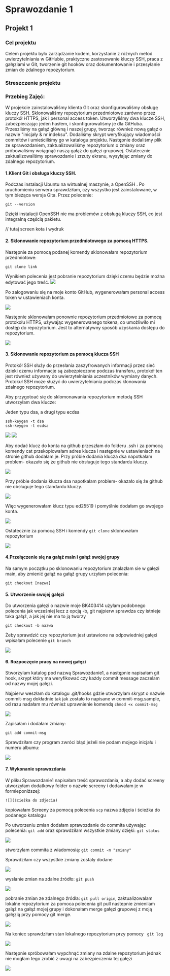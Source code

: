 # Sprawozdanie 1

## Projekt 1

### Cel projektu

Celem projektu było zarządzanie kodem, korzystanie z różnych metod uwierzytelniania w GitHubie, praktyczne zastosowanie kluczy SSH, praca z gałęziami w Git, tworzenie git hooków oraz dokumentowanie i przesyłanie zmian do zdalnego repozytorium.

### Streszczenie projektu

### Przebieg Zajęć:

W projekcie zainstalowaliśmy klienta Git oraz skonfigurowaliśmy obsługę kluczy SSH. Sklonowaliśmy repozytorium przedmiotowe zarówno przez protokół HTTPS, jak i personal access token. Utworzyliśmy dwa klucze SSH, zabezpieczając jeden hasłem, i skonfigurowaliśmy je dla GitHuba. Przeszliśmy na gałąź główną i naszej grupy, tworząc również nową gałąź o nazwie "inicjały & nr indeksu". Dodaliśmy skrypt weryfikujący wiadomości commitów i umieściliśmy go w katalogu projektu. Następnie dodaliśmy plik ze sprawozdaniem, zaktualizowaliśmy repozytorium o zmiany oraz próbowaliśmy wciągnąć naszą gałąź do gałęzi grupowej. Ostatecznie zaktualizowaliśmy sprawozdanie i zrzuty ekranu, wysyłając zmiany do zdalnego repozytorium.

#### 1.Klient Git i obsługa kluczy SSH.

Podczas instalacji Ubuntu na wirtualnej maszynie, a OpenSSH . Po uruchomieniu serwera sprawdziłam, czy wszystko jest zainstalowane, w tym bieżąca wersja Gita. Przez polecenie: 
```
git --version 
```
Dzięki instalacji OpenSSH nie ma problemów z obsługą kluczy SSH, co jest integralną częścią pakietu.

// tutaj screen kota i wydruk

#### 2. Sklonowanie repozytorium przedmiotowego za pomocą HTTPS.

Następnie za pomocą podanej komendy sklonowałam repozytorium przedmiotowe:
```
git clone link
```
Wynikiem polecenia jest pobranie repozytorium dzięki czemu będzie można edytować jego treść.
![](./screeny/HTTPS.png)

Po zalogowaniu się na moje konto GitHub, wygenerowałam personal access token w ustawieniach konta.

![](./screeny/accessToken.png)

Następnie sklonowałam ponownie repozytorium przedmiotowe za pomocą protokołu HTTPS, używając wygenerowanego tokena, co umożliwiło mi dostęp do repozytorium. Jest to alternatywny sposób uzyskania dostępu do repozytorium. 

![](./screeny/cloneToken.png)

#### 3. Sklonowanie repozytorium za pomocą klucza SSH

Protokół SSH służy do przesłania zaszyfrowanych informacji przez sieć dzieki czemu informacje są zabezpieczone podczas transferu, protokół ten jest również używany do uwierzytelniania uczestników wymiany danych. Protokuł SSH może służyć do uwierzytelniania podczas klonowania zdalnego repozytorium. 

Aby przygotoać się do sklomonawania repozytorium metodą SSH utworzyłam dwa klucze:

Jeden typu dsa, a drugi typu ecdsa
```
ssh-keygen -t dsa
ssh-keygen -t ecdsa
```
![](./screeny/klucz_dsa.png)
![](./screeny/klucz_ecdsa.png)

Aby dodać klucz do konta na github przeszłam do folderu .ssh i za pomocą komendy cat przekopiowałam adres klucza i następnie w ustawieniach na stronie github dodałam je. 
Przy próbie dodania klucza dsa napotkałam problem- okazało się że github nie obsługuje tego standardu kluczy. 

![](./screeny/klucz_ecdsa_github.png)

Przy próbie dodania klucza dsa napotkałam problem- okazało się że github nie obsługuje tego standardu kluczy. 

![](./screeny/problem_dsa.png)

Więc wygenerowałam klucz typu ed25519 i pomyślnie dodałam go swojego konta.

![](./screeny/github_id_ed25519.png)

Ostatecznie za pomocą SSH i komendy ```git clone``` sklonowałam repozytorium

![](./screeny/clone_ssh.png)

#### 4.Przełączenie się na gałąź main i gałąź swojej grupy

Na samym początku po sklonowaniu repozytorium znalazłam sie w gałęzi main, aby zmienić gałąź na gałąź grupy urzyłam polecenia:
```
git checkout [nazwa]
```

#### 5. Utworzenie swojej gałęzi 

Do utworzenia gałęzi o nazwie moje BK403414 użyłam podobnego polecenia jak wcześniej lecz z opcją -b, git najpierw sprawdza czy istnieje taka gałąź, a jak jej nie ma to ją tworzy

```
git checkout -b nazwa
```

Żeby sprawdzić czy repozytorium jest ustawione na odpowiedniej gałęxi wpisałam polecenie ```git branch``` 

![](../screeny/branch.png)

#### 6. Rozpoczęcie pracy na nowej gałęzi

Stworzylam katalog pod nazwą Sprawozdanie1, a następnie napisałam git hook, skrypt który ma weryfikować czy każdy commit message zaczelam od nazwy mojej gałęzi. 


Najpierw weszłam do katalogu .git/hooks gdzie utworzylam skrypt o nazwie commit-msg dokładnie tak jak zostało to  napisane w commit-msg.sample, od razu nadałam mu również uprawnienie komendą ```chmod +x commit-msg```

![](../screeny/skrypt.png)

Zapisałam i dodałam zmiany: 

```
git add commit-msg
```



Sprawdziłam czy program zwróci błąd jeżeli nie podam mojego inicjału i numeru albumu: 

![](../screeny/blad.png)


#### 7. Wykonanie sprawozdania

W pliku Sprawozdanie1 napisałam treść sprawozdania, a aby dodać screeny utworzyłam dodatkowy folder o nazwie screeny i dodawałam je w formieponiższej:
```
![](ścieżka do zdjecia)
```

kopiowałam Screeny za pomocą polecenia ```scp``` nazwa zdjęcia i ścieżka do podanego katalogu

Po utworzeniu zmian dodałam sprawozdanie do commita używając polecenia: ```git add```
oraz sprawdziłam wszystkie zmiany dzięki: ```git status``` 

![](../screeny/dodaniescreenow.png)

stworzylam commita z wiadomosią: ```git commit -m "zmiany" ```

Sprawdziłam czy wszystkie zmiany zostaly dodane 

![](../screeny/status.png)

wyslanie zmian na zdalne źródło: ```git push```

![](../screeny/gitpush.png)

pobranie zmian ze zdalnego źródła: ```git pull origin```, zaktualizowalam lokalne repozytorium za pomoca polecenia git pull nastepnie zmienilam galąź na gałąź mojej grupy i dokonałam merge gałęzi grupowej z moją gałęzią przy pomocy git merge. 



![](../screeny/gitpull.png)

Na koniec sprawdziłam stan lokalnego repozytorium przy pomocy ``` git log``` 


![](../screeny/gitlog.png)

Następnie spróbowałam wypchnąć zmiany na zdalne repozytorium jednak nie mogłam tego zrobić z uwagi na zabezpieczenia tej gałęzi 


![](../screeny/gitpushgcl2.png)




